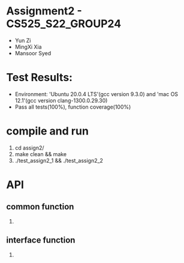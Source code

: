 # Assignment2 - CS525_S22_GROUP24
- Yun Zi
- MingXi Xia
- Mansoor Syed

# Test Results:
- Environment: 'Ubuntu 20.0.4 LTS'(gcc version 9.3.0) and 'mac OS 12.1'(gcc version clang-1300.0.29.30)
- Pass all tests(100%), function coverage(100%)

# compile and run
1. cd assign2/
2. make clean && make 
3. ./test_assign2_1 && ./test_assign2_2

# API

## common function
1. 

## interface function
1. 
